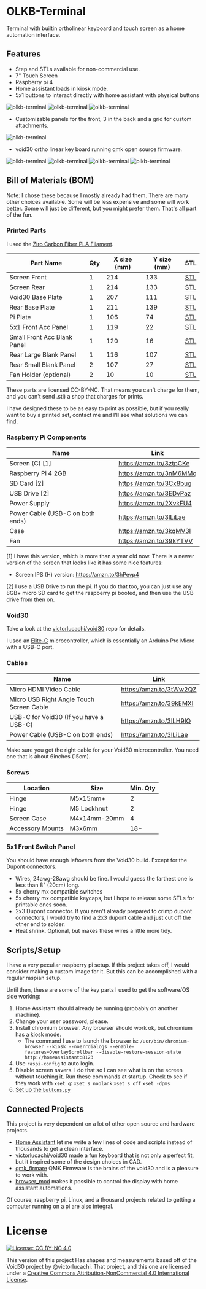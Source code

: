 # OLKB-Terminal

Terminal with builtin ortholinear keyboard and touch screen as a home automation interface.

## Features

- Step and STLs available for non-commercial use.
- 7" Touch Screen
- Raspberry pi 4
- Home assistant loads in kiosk mode.
- 5x1 buttons to interact directly with home assistant with physical buttons
 
![olkb-terminal](media/image1.jpg)
![olkb-terminal](media/image2.jpg)
![olkb-terminal](media/image3.jpg)

- Customizable panels for the front, 3 in the back and a grid for custom attachments.

![olkb-terminal](media/image4.jpg)

- void30 ortho linear key board running qmk open source firmware.

![olkb-terminal](media/image5.jpg)
![olkb-terminal](media/image6.jpg)
![olkb-terminal](media/image7.jpg)
![olkb-terminal](media/image9.jpg)

## Bill of Materials (BOM)

Note: I chose these because I mostly already had them. There are many other choices available. Some
will be less expensive and some will work better. Some will just be different, but you might prefer
them. That's all part of the fun.

### Printed Parts

I used the [Ziro Carbon Fiber PLA Filament](https://amzn.to/39prwRQ).

| Part Name                     | Qty  | X size (mm)   | Y size (mm)   | STL                                             |
| ----------------------------- | ---- | ------------- | ------------- | -----                                           |
| Screen Front                  | 1    | 214           | 133           | [STL](models/stl/ScreenFrontV1.stl)             |
| Screen Rear                   | 1    | 214           | 133           | [STL](models/stl/ScreenRearV1.stl)              |
| Void30 Base Plate             | 1    | 207           | 111           | [STL](models/stl/Void30BasePlateV1.stl)         |
| Rear Base Plate               | 1    | 211           | 139           | [STL](models/stl/RearBasePlateV1.stl)           |
| Pi Plate                      | 1    | 106           | 74            | [STL](models/stl/PiPlateV1.stl)                 |
| 5x1 Front Acc Panel           | 1    | 119           | 22            | [STL](models/stl/5x1FrontAccPanelV1.stl)        |
| Small Front Acc Blank Panel   | 1    | 120           | 16            | [STL](models/stl/SmallFrontAccBlankPanelV1.stl) |
| Rear Large Blank Panel        | 1    | 116           | 107           | [STL](models/stl/RearLargeBlankPanelV1.stl)     |
| Rear Small Blank Panel        | 2    | 107           | 27            | [STL](models/stl/RearSmallBlankPanelV1.stl)     |
| Fan Holder (optional)         | 2    | 10            | 10            | [STL](models/stl/FanHolderV1.stl)               |

These parts are licensed CC-BY-NC. That means you can't charge for them, and you can't send .stl)
a shop that charges for prints.

I have designed these to be as easy to print as possible, but if you really want to buy a printed
set, contact me and I'll see what solutions we can find.

### Raspberry Pi Components

| Name                             | Link                    |
| -----                            | ----                    |
| Screen (C) [1]                   | https://amzn.to/3ztpCKe |
| Raspberry Pi 4 2GB               | https://amzn.to/3nM6MMq |
| SD Card [2]                      | https://amzn.to/3Cx8bug |
| USB Drive [2]                    | https://amzn.to/3EDvPaz |
| Power Supply                     | https://amzn.to/2XvkFU4 |
| Power Cable (USB-C on both ends) | https://amzn.to/3lLiLae |
| Case                             | https://amzn.to/3kqMV3l |
| Fan                              | https://amzn.to/39kYTVV |

[1] I have this version, which is more than a year old now. There is a newer version of the screen that looks like it has some nice features:
   - Screen IPS (H) version: https://amzn.to/3hPevp4
   
[2] I use a USB Drive to run the pi. If you do that too, you can just use any 8GB+ micro SD card to
get the raspberry pi booted, and then use the USB drive from then on.

### Void30

Take a look at the [victorlucachi/void30](https://github.com/victorlucachi/void30) repo for details.

I used an
[Elite-C](https://keeb.io/products/elite-c-low-profile-version-usb-c-pro-micro-replacement-atmega32u4)
microcontroller, which is essentially an Arduino Pro Micro with a USB-C port.

### Cables

| Name                                         | Link                    |
| -----                                        | ----                    |
| Micro HDMI Video Cable                       | https://amzn.to/3tWw2QZ |
| Micro USB Right Angle Touch Screen Cable     | https://amzn.to/39kEMXI |
| USB-C for Void30 (If you have a USB-C)       | https://amzn.to/3lLH9IQ |
| Power Cable (USB-C on both ends)             | https://amzn.to/3lLiLae |

Make sure you get the right cable for your Void30 microcontroller. You need one that is about 6inches (15cm).

### Screws

| Location         | Size           | Min. Qty   |
| ---              | -------------- | ---------- |
| Hinge            | M5x15mm+       | 2          |
| Hinge            | M5 Lockhnut    | 2          |
| Screen Case      | M4x14mm-20mm   | 4          |
| Accessory Mounts | M3x6mm         | 18+        |

### 5x1 Front Switch Panel

You should have enough leftovers from the Void30 build. Except for the Dupont connectors.

- Wires, 24awg-28awg should be fine. I would guess the farthest one is less than 8" (20cm) long.
- 5x cherry mx compatible switches
- 5x cherry mx compatible keycaps, but I hope to release some STLs for printable ones soon.
- 2x3 Dupont connector. If you aren't already prepared to crimp dupont connectors, I would try to
  find a 2x3 dupont cable and just cut off the other end to solder.
- Heat shrink. Optional, but makes these wires a little more tidy.

## Scripts/Setup

I have a very peculiar raspberry pi setup. If this project takes off, I would consider making a custom image for it.
But this can be accomplished with a regular raspian setup.

Until then, these are some of the key parts I used to get the software/OS side working:

1. Home Assistant should already be running (probably on another machine).
2. Change your user password, please.
3. Install chromium browser. Any browser should work ok, but chromium has a kiosk mode.
   - The command I use to launch the browser is: `/usr/bin/chromium-browser --kiosk --noerrdialogs --enable-features=OverlayScrollbar --disable-restore-session-state http://homeassistant:8123`
4. Use `raspi-config` to auto login.
5. Disable screen savers. I do that so I can see what is on the screen without touching it. Run these commands at startup. Check to see if they work with `xset q`:
    `xset s noblank`
    `xset s off`
    `xset -dpms`
6. [Set up the `buttons.py`](buttons/)

## Connected Projects

This project is very dependent on a lot of other open source and hardware projects.

 - [Home Assistant](https://home-assistant.io) let me write a few lines of code and scripts instead of thousands to get a clean interface.
 - [victorlucachi/void30](https://github.com/victorlucachi/void30) made a fun keyboard that is not only a perfect fit, but it inspired some of the design choices in CAD. 
 - [qmk_firmare](https://qmk.fm/) QMK Firmware is the brains of the void30 and is a pleasure to work with.
 - [browser_mod](https://github.com/thomasloven/hass-browser_mod) makes it possible to control the display with home assistant automations.

Of course, raspberry pi, Linux, and a thousand projects related to getting a computer running on a pi are also integral.

# License

[![License: CC BY-NC 4.0](https://img.shields.io/badge/License-CC%20BY--NC%204.0-lightgrey.svg)](https://creativecommons.org/licenses/by-nc/4.0/)

This version of this project Has shapes and measurements based off of the Void30 project by @victorlucachi. That project, and
this one are licensed under a [Creative Commons Attribution-NonCommercial 4.0 International License](https://creativecommons.org/licenses/by-nc/4.0/).


